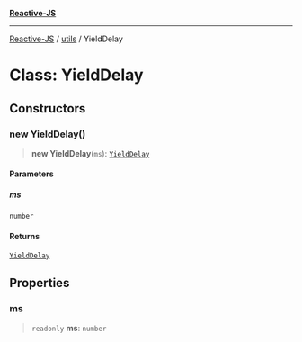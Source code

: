 [**Reactive-JS**](../../README.md)

***

[Reactive-JS](../../README.md) / [utils](../README.md) / YieldDelay

# Class: YieldDelay

## Constructors

### new YieldDelay()

> **new YieldDelay**(`ms`): [`YieldDelay`](YieldDelay.md)

#### Parameters

##### ms

`number`

#### Returns

[`YieldDelay`](YieldDelay.md)

## Properties

### ms

> `readonly` **ms**: `number`
